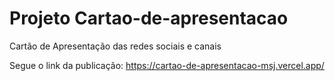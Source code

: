 # Projeto Cartao-de-apresentacao

Cartão de Apresentação das redes sociais e canais 

Segue o link da publicação: https://cartao-de-apresentacao-msj.vercel.app/
